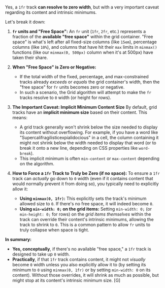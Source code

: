 Yes, a `1fr` track **can resolve to zero width**, but with a very important caveat regarding its content and intrinsic minimums.

Let's break it down:

1.  **`fr` units and "Free Space":**
    An `fr` unit (`1fr`, `2fr`, etc.) represents a fraction of the **available "free space"** within the grid container. "Free space" is what's left after all fixed-size columns (like `15em`), percentage columns (like `10%`), and columns that have hit their `max` limits in `minmax()` functions (like our `minmax(0, 500px)` column when it's at 500px) have taken their share.

2.  **When "Free Space" is Zero or Negative:**
    * If the total width of the fixed, percentage, and max-constrained tracks already *exceeds* or *equals* the grid container's width, then the "free space" for `fr` units becomes zero or negative.
    * In such a scenario, the Grid algorithm will attempt to make the `fr` tracks resolve to `0` width (or height for rows).

3.  **The Important Caveat: Implicit Minimum Content Size**
    By default, grid tracks have an **implicit minimum size** based on their content. This means:
    * A grid track generally won't shrink below the size needed to display its content without overflowing. For example, if you have a word like "Supercalifragilisticexpialidocious" in a cell, the column containing it might not shrink below the width needed to display that word (or to break it onto a new line, depending on CSS properties like `word-break`).
    * This implicit minimum is often `min-content` or `max-content` depending on the algorithm.

4.  **How to Force a `1fr` Track to Truly be Zero (if no space):**
    To ensure a `1fr` track can *actually* go down to `0` width (even if it contains content that would normally prevent it from doing so), you typically need to explicitly allow it:
    * **Using `minmax(0, 1fr)`:** This explicitly sets the track's minimum allowed size to `0`. If there's no free space, it will indeed become `0`.
    * **Using `min-width: 0;` on the grid items:** Setting `min-width: 0;` (or `min-height: 0;` for rows) on the *grid items themselves* within the track can override their content's intrinsic minimums, allowing the track to shrink to `0`. This is a common pattern to allow `fr` units to truly collapse when space is tight.

**In summary:**

* **Yes, conceptually**, if there's no available "free space," a `1fr` track is designed to take up `0` width.
* **Practically**, if that `1fr` track contains content, it might not *visually* become `0` width unless you also explicitly allow it to (by setting its minimum to `0` using `minmax(0, 1fr)` or by setting `min-width: 0` on its content). Without those overrides, it will shrink as much as possible, but might stop at its content's intrinsic minimum size.
[G]
